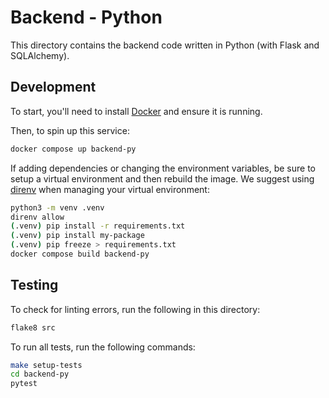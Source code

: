 # Backend - Python

This directory contains the backend code written in Python (with Flask and SQLAlchemy).

## Development

To start, you'll need to install [Docker](https://docs.docker.com/engine/install/) and ensure it is running.

Then, to spin up this service:

```bash
docker compose up backend-py
```

If adding dependencies or changing the environment variables, be sure to setup a virtual environment and then rebuild the image. We suggest using [direnv](https://direnv.net/) when managing your virtual environment:

```bash
python3 -m venv .venv
direnv allow
(.venv) pip install -r requirements.txt
(.venv) pip install my-package
(.venv) pip freeze > requirements.txt
docker compose build backend-py
```

## Testing

To check for linting errors, run the following in this directory:

```bash
flake8 src
```

To run all tests, run the following commands:

```bash
make setup-tests
cd backend-py
pytest
```

